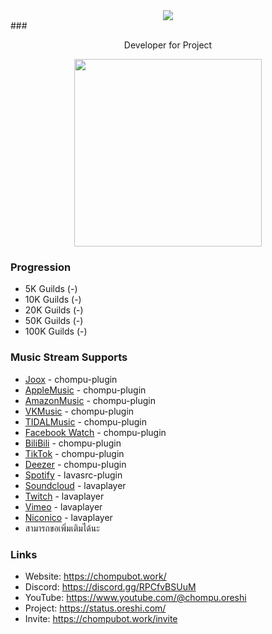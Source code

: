 <div align="center">
<img src="https://typograssy.deno.dev/api?text=ChompuBot&l0=none&l1=ecb6e5&l2=ffadef&l3=ffc2ef&l4=e1add0&bg=none&frame=none&speed=100&comment=">
</div> 
### <p align="center">Developer for Project<p>

<div align="center">

<a href="https://discord.com/users/919878532228841532"><img align="center"  width="300px" src="https://lanyard.cnrad.dev/api/919878532228841532"></a>

</div>

### Progression
- 5K Guilds (-)
- 10K Guilds (-)
- 20K Guilds (-)
- 50K Guilds (-)
- 100K Guilds (-)

### Music Stream Supports
- [Joox](https://joox.com/) - chompu-plugin
- [AppleMusic](https://music.apple.com/) - chompu-plugin
- [AmazonMusic](https://music.amazon.com/) - chompu-plugin
- [VKMusic](https://vk.com/music) - chompu-plugin
- [TIDALMusic](https://tidal.com/) - chompu-plugin
- [Facebook Watch](https://www.facebook.com/watch/) - chompu-plugin
- [BiliBili](https://www.bilibili.com/) - chompu-plugin
- [TikTok](https://www.tiktok.com/) - chompu-plugin
- [Deezer](https://www.deezer.com/) - chompu-plugin
- [Spotify](https://open.spotify.com/) - lavasrc-plugin
- [Soundcloud](https://soundcloud.com/) - lavaplayer
- [Twitch](https://www.twitch.tv/) - lavaplayer
- [Vimeo](https://vimeo.com/) - lavaplayer
- [Niconico](https://www.nicovideo.jp/) - lavaplayer
- สามารถขอเพิ่มเติมได้นะ

### Links
- Website: https://chompubot.work/
- Discord: https://discord.gg/RPCfvBSUuM
- YouTube: https://www.youtube.com/@chompu.oreshi
- Project: https://status.oreshi.com/
- Invite: https://chompubot.work/invite